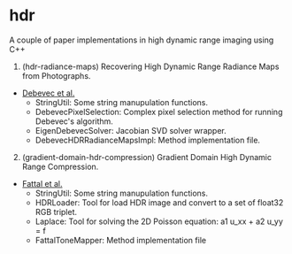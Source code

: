 # hdr
A couple of paper implementations in high dynamic range imaging using C++ 

1. (hdr-radiance-maps) Recovering High Dynamic Range Radiance Maps from Photographs. 
  * [Debevec et al.](http://www.pauldebevec.com/Research/HDR/debevec-siggraph97.pdf)
    * StringUtil: Some string manupulation functions.
    * DebevecPixelSelection: Complex pixel selection method for running Debevec's algorithm.
    * EigenDebevecSolver: Jacobian SVD solver wrapper.
    * DebevecHDRRadianceMapsImpl: Method implementation file.

2. (gradient-domain-hdr-compression) Gradient Domain High Dynamic Range Compression.
  * [Fattal et al.](http://www.cs.huji.ac.il/~danix/hdr/hdrc.pdf)
    * StringUtil: Some string manupulation functions.
    * HDRLoader: Tool for load HDR image and convert to a set of float32 RGB triplet.
    * Laplace: Tool for solving the 2D Poisson equation: a1 u_xx + a2 u_yy = f
    * FattalToneMapper: Method implementation file
